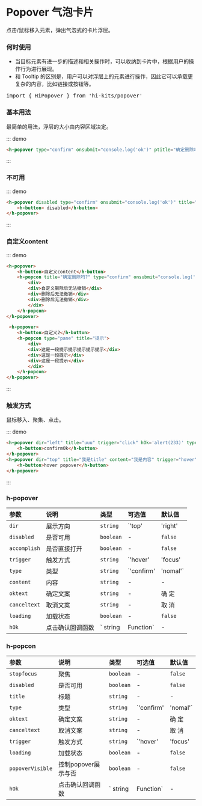 # Popover 气泡卡片

点击/鼠标移入元素，弹出气泡式的卡片浮层。
### 何时使用
- 当目标元素有进一步的描述和相关操作时，可以收纳到卡片中，根据用户的操作行为进行展现。
- 和 Tooltip 的区别是，用户可以对浮层上的元素进行操作，因此它可以承载更复杂的内容，比如链接或按钮等。
<pre class="language-ts">
import { HiPopover } from 'hi-kits/popover'
</pre>
### 基本用法

最简单的用法，浮层的大小由内容区域决定。

::: demo
```html
<h-popover type="confirm" onsubmit="console.log('ok')" ptitle="确定删除吗?" content="删除后无法撤销"><h-button>confirm</h-button></h-popover>

```
:::

### 不可用

::: demo
```html
<h-popover disabled type="confirm" onsubmit="console.log('ok')" title="确定删除吗?" content="删除后无法撤销">
    <h-button> disabled</h-button>
</h-popover>

```
:::

### 自定义content

::: demo
```html
<h-popover>
    <h-button>自定义content</h-button>
    <h-popcon title="确定删除吗?" type="confirm" onsubmit="console.log('ok')">
        <div>
        <div>自定义删除后无法撤销</div>
        <div>删除后无法撤销</div>
        <div>删除后无法撤销</div>
        </div>
    </h-popcon>
</h-popover>

 <h-popover>
    <h-button>自定义2</h-button>
    <h-popcon type="pane" title="提示">
        <div>
        <div>这是一段提示提示提示提示提示</div>
        <div>这是一段提示</div>
        <div>这是一段提示</div>
        </div>
    </h-popcon>
</h-popover>

```
:::

### 触发方式
鼠标移入、聚集、点击。

::: demo
```html
<h-popover dir="left" title="uuu" trigger="click" hOk='alert(233)' type='confirm'>
    <h-button>confirmOk</h-button>
</h-popover>
<h-popover dir="top" title="我是title" content="我是内容" trigger="hover">
    <h-button>hover popover</h-button>
</h-popover>

```
:::
### h-popover

|参数|说明|类型|可选值|默认值
|:--|:--|:--|:-----|:---
| `dir`| 展示方向 |  `string` | `'top' | 'right' | 'bottom' | 'left' |  'topleft' | 'topright' | 'righttop' | 'rightbottom' | 'bottomleft' | 'bottomright' | 'lefttop' | 'leftbottom' | 'auto'` | `bottom`
| `disabled`| 是否可用 |  `boolean` | - | `false`
| `accomplish`| 是否直接打开 |  `boolean` | - | `false`
| `trigger`| 触发方式 |  `string` | `'hover' | 'focus' | 'contextmenu' | 'click'`| -
| `type`| 类型 |  `string` | `'confirm' | 'nomal'`|`nomal`
| `content`| 内容 |  `string` | -|-
| `oktext`| 确定文案 |  `string` | -|确 定
| `canceltext`| 取消文案 |  `string` | -|取 消
| `loading`| 加载状态 |  `boolean` | -|`false`
| `hOk`| 点击确认回调函数 |  ` string  |  Function` | -|-

### h-popcon

|参数|说明|类型|可选值|默认值
|:--|:--|:--|:-----|:---
| `stopfocus`| 聚焦 |  `boolean` | -|`false`
| `disabled`| 是否可用 |  `boolean` | - | `false`
| `title`| 标题 |  `string` | -|-
| `type`| 类型 |  `string` | `'confirm' | 'nomal'`|`nomal`
| `oktext`| 确定文案 |  `string` | -|确 定
| `canceltext`| 取消文案 |  `string` | -|取 消
| `trigger`| 触发方式 |  `string` | `'hover' | 'focus' | 'contextmenu' | 'click'`| -
| `loading`| 加载状态 |  `boolean` | -|`false`
| `popoverVisible`| 控制popover展示与否 |  `boolean` | -|`false`
| `hOk`| 点击确认回调函数 |  ` string  |  Function` | -|-
